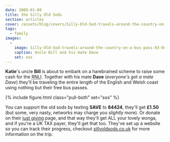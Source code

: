 ```yaml
---
date: 2009-01-09
title: the Silly Old Sods
section: articles
cover: /assets/blog/covers/Silly-Old-Sod-travels-around-the-country-on-a-bus-pass-03-04-13.jpg
tags:
  - family
images:
  - 
    image: Silly-Old-Sod-travels-around-the-country-on-a-bus-pass-03-04-13.jpg
    caption: Uncle Bill and his mate Dave
    set: sos
---
```

**Katie**'s uncle **Bill** is about to embark on a harebrained scheme to raise some cash for the <abbr title="Royal National Lifeboats Institution">RNLI</abbr>. Together with his mate **Dave** (*everyone's got a mate Dave*) they'll be traveling the entire length of the English and Welsh coast using nothing but their free bus passes. 

{% include figure.html class="pull-both" set="sos" %}

You can support the old sods by texting **SAVE** to **84424**, they'll get **£1.50** (but some, very nasty, networks may charge you *slightly* more). Or donate on their [just giving](http://www.justgiving.com/sillyoldsods) page, and that way they'll get ALL your lovely wonga, and if you're a UK TAX payer, they'll get that too. They've set up a website so you can track their progress, checkout [sillyoldsods.co.uk](http://www.sillyoldsods.co.uk) for more information on the trip.